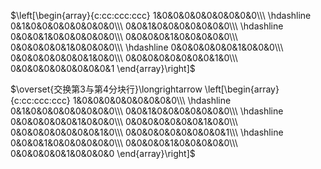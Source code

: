  $\left[\begin{array}{c:cc:ccc:ccc}    
1&0&0&0&0&0&0&0&0&0\\\     
\hdashline    
0&1&0&0&0&0&0&0&0&0\\\     
0&0&1&0&0&0&0&0&0&0\\\     
\hdashline    
0&0&0&1&0&0&0&0&0&0\\\     
0&0&0&0&1&0&0&0&0&0\\\     
0&0&0&0&0&1&0&0&0&0\\\     
\hdashline    
0&0&0&0&0&0&1&0&0&0\\\     
0&0&0&0&0&0&0&1&0&0\\\     
0&0&0&0&0&0&0&0&1&0\\\     
0&0&0&0&0&0&0&0&0&1    
\end{array}\right]$     
    
 $\overset{交换第3与第4分块行}\longrightarrow    
\left[\begin{array}{c:cc:ccc:ccc}    
1&0&0&0&0&0&0&0&0&0\\\     
\hdashline    
0&1&0&0&0&0&0&0&0&0\\\     
0&0&1&0&0&0&0&0&0&0\\\     
\hdashline    
0&0&0&0&0&0&1&0&0&0\\\     
0&0&0&0&0&0&0&1&0&0\\\     
0&0&0&0&0&0&0&0&1&0\\\     
0&0&0&0&0&0&0&0&0&1\\\     
\hdashline    
0&0&0&1&0&0&0&0&0&0\\\     
0&0&0&0&1&0&0&0&0&0\\\     
0&0&0&0&0&1&0&0&0&0    
\end{array}\right]$     
